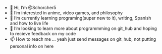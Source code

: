 - 👋 Hi, I’m @Schorcher5
- 👀 I’m interested in anime, video games, and philosophy
- 🌱 I’m currently learning programing(super new to it), writing, Spanish and how to live life 
- 💞️ I’m looking to learn more about programmming on git_hub and hoping to recieve feedback on my code
- 📫 How to reach me ... yeah just send messages on git_hub, not putting personal info on here

<!---
Schorcher5/Schorcher5 is a ✨ special ✨ repository because its `README.md` (this file) appears on your GitHub profile.
You can click the Preview link to take a look at your changes.
--->
